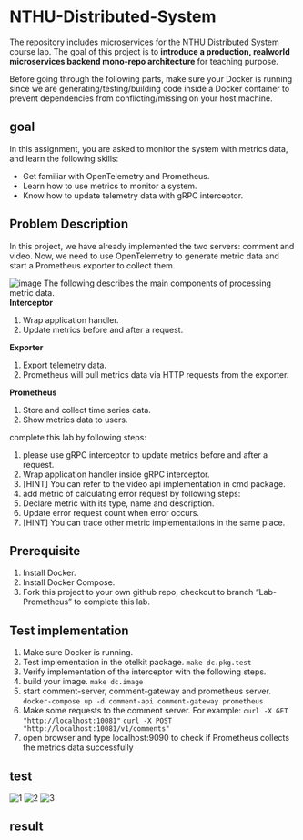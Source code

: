 # NTHU-Distributed-System

The repository includes microservices for the NTHU Distributed System course lab. The goal of this project is to **introduce a production, realworld microservices backend mono-repo architecture** for teaching purpose.

Before going through the following parts, make sure your Docker is running since we are generating/testing/building code inside a Docker container to prevent dependencies from conflicting/missing on your host machine.

## goal
In this assignment, you are asked to monitor the system with metrics data, and learn the following skills:
* Get familiar with OpenTelemetry and Prometheus.
* Learn how to use metrics to monitor a system.
* Know how to update telemetry data with gRPC interceptor.
## Problem Description
In this project, we have already implemented the two servers: comment and video. Now, we need to use OpenTelemetry to generate metric data and start a Prometheus exporter to collect them.

![image](https://github.com/joan902614/NTHU-Distributed-System/assets/132533584/a232b2f0-7dc5-40ae-bbf7-7226639e5196)
The following describes the main components of processing metric data.  
**Interceptor**
1. Wrap application handler.
2. Update metrics before and after a request.


**Exporter**
1. Export telemetry data.
2. Prometheus will pull metrics data via HTTP requests from the exporter.

**Prometheus**
1. Store and collect time series data.
2. Show metrics data to users.

complete this lab by following steps:
1. please use gRPC interceptor to update metrics before and after a request.
  1. Wrap application handler inside gRPC interceptor.
  2. [HINT] You can refer to the video api implementation in cmd package.
2. add metric of calculating error request by following steps:
  1. Declare metric with its type, name and description.
  2. Update error request count when error occurs.
  3. [HINT] You can trace other metric implementations in the same place.

## Prerequisite
1. Install Docker.
2. Install Docker Compose.
3. Fork this project to your own github repo, checkout to branch “Lab-Prometheus” to complete this lab.

## Test implementation
1. Make sure  Docker is running.
2. Test implementation in the otelkit package.
```make dc.pkg.test```
3. Verify implementation of the interceptor with the following steps.
  1. build your image.
  ```make dc.image```
  2. start comment-server, comment-gateway and prometheus server.
  ```docker-compose up -d comment-api comment-gateway prometheus```
  3. Make some requests to the comment server.
  For example:
  ```curl -X GET "http://localhost:10081"```
  ```curl -X POST "http://localhost:10081/v1/comments"```
  5. open browser and type localhost:9090 to check if Prometheus collects the metrics data successfully

## test
![1](https://github.com/joan902614/NTHU-Distributed-System/assets/132533584/277900fc-7b70-433b-b904-379bdffa0842)
![2](https://github.com/joan902614/NTHU-Distributed-System/assets/132533584/e788496a-39aa-4797-b000-4e5638351938)
![3](https://github.com/joan902614/NTHU-Distributed-System/assets/132533584/27bd81dd-d04b-435d-9d9a-7867e80e863a)

## result


